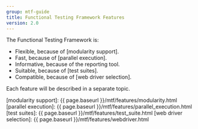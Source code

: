 ```yaml
---
group: mtf-guide
title: Functional Testing Framework Features
version: 2.0
---
```


The Functional Testing Framework is:

- Flexible, because of [modularity support].
- Fast, because of [parallel execution].
- Informative, because of the reporting tool.
- Suitable, because of [test suites].
- Compatible, because of [web driver selection].

Each feature will be described in a separate topic.

<!-- LINK DEFINITIONS -->

[modularity support]: {{ page.baseurl }}/mtf/features/modularity.html
[parallel execution]: {{ page.baseurl }}/mtf/features/parallel_execution.html
[test suites]: {{ page.baseurl }}/mtf/features/test_suite.html
[web driver selection]: {{ page.baseurl }}/mtf/features/webdriver.html
